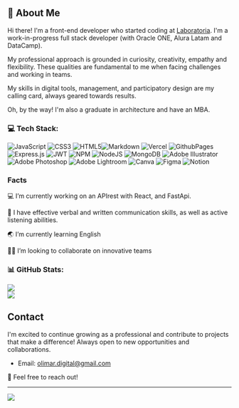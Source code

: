 ## 🐤 About Me 

Hi there! I'm a front-end developer who started coding at [Laboratoria](https://www.laboratoria.la/). I'm a work-in-progress full stack developer (with Oracle ONE, Alura Latam and DataCamp).

My professional approach is grounded in curiosity, creativity, empathy and flexibility. These qualities are fundamental to me when facing challenges and working in teams.

My skills in digital tools, management, and participatory design are my calling card, always geared towards results.

Oh, by the way! I'm also a graduate in architecture and have an MBA.

### 💻 Tech Stack:
![JavaScript](https://img.shields.io/badge/javascript-%23323330.svg?style=for-the-badge&logo=javascript&logoColor=%23F7DF1E) ![CSS3](https://img.shields.io/badge/css3-%231572B6.svg?style=for-the-badge&logo=css3&logoColor=white) ![HTML5](https://img.shields.io/badge/html5-%23E34F26.svg?style=for-the-badge&logo=html5&logoColor=white)![Markdown](https://img.shields.io/badge/markdown-%23000000.svg?style=for-the-badge&logo=markdown&logoColor=white) ![Vercel](https://img.shields.io/badge/vercel-%23000000.svg?style=for-the-badge&logo=vercel&logoColor=white) ![GithubPages](https://img.shields.io/badge/github%20pages-121013?style=for-the-badge&logo=github&logoColor=white) ![Express.js](https://img.shields.io/badge/express.js-%23404d59.svg?style=for-the-badge&logo=express&logoColor=%2361DAFB) ![JWT](https://img.shields.io/badge/JWT-black?style=for-the-badge&logo=JSON%20web%20tokens) ![NPM](https://img.shields.io/badge/NPM-%23CB3837.svg?style=for-the-badge&logo=npm&logoColor=white) ![NodeJS](https://img.shields.io/badge/node.js-6DA55F?style=for-the-badge&logo=node.js&logoColor=white) ![MongoDB](https://img.shields.io/badge/MongoDB-%234ea94b.svg?style=for-the-badge&logo=mongodb&logoColor=white) ![Adobe Illustrator](https://img.shields.io/badge/adobe%20illustrator-%23FF9A00.svg?style=for-the-badge&logo=adobe%20illustrator&logoColor=white) ![Adobe Photoshop](https://img.shields.io/badge/adobe%20photoshop-%2331A8FF.svg?style=for-the-badge&logo=adobe%20photoshop&logoColor=white) ![Adobe Lightroom](https://img.shields.io/badge/Adobe%20Lightroom-31A8FF.svg?style=for-the-badge&logo=Adobe%20Lightroom&logoColor=white) ![Canva](https://img.shields.io/badge/Canva-%2300C4CC.svg?style=for-the-badge&logo=Canva&logoColor=white) ![Figma](https://img.shields.io/badge/figma-%23F24E1E.svg?style=for-the-badge&logo=figma&logoColor=white) ![Notion](https://img.shields.io/badge/Notion-%23000000.svg?style=for-the-badge&logo=notion&logoColor=white)

### Facts

💻 I’m currently working on an APIrest with React, and FastApi.

💬 I have effective verbal and written communication skills, as well as active listening abilities.

🌏 I’m currently learning English

🤝🏼 I’m looking to collaborate on innovative teams

### 📊 GitHub Stats:
![](https://github-readme-stats.vercel.app/api?username=olicrea&theme=dark&hide_border=false&include_all_commits=false&count_private=false)<br/>
![](https://github-readme-streak-stats.herokuapp.com/?user=olicrea&theme=dark&hide_border=false)<br/>

## Contact

I'm excited to continue growing as a professional and contribute to projects that make a difference! Always open to new opportunities and collaborations.

- Email: [olimar.digital@gmail.com](olimar.digital@gmail.com)

🚀 Feel free to reach out!

---
[![](https://visitcount.itsvg.in/api?id=olicrea&icon=0&color=0)](https://visitcount.itsvg.in)
